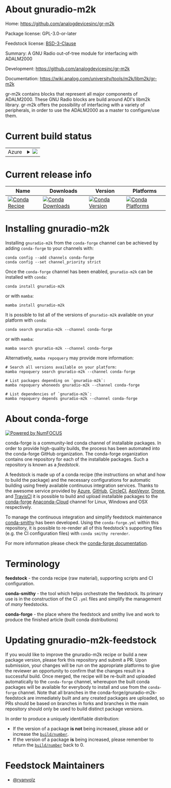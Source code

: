 About gnuradio-m2k
==================

Home: https://github.com/analogdevicesinc/gr-m2k

Package license: GPL-3.0-or-later

Feedstock license: [BSD-3-Clause](https://github.com/conda-forge/gnuradio-m2k-feedstock/blob/main/LICENSE.txt)

Summary: A GNU Radio out-of-tree module for interfacing with ADALM2000

Development: https://github.com/analogdevicesinc/gr-m2k

Documentation: https://wiki.analog.com/university/tools/m2k/libm2k/gr-m2k

gr-m2k contains blocks that represent all major components of ADALM2000. These GNU Radio blocks are build around ADI's libm2k library.
gr-m2k offers the possibility of interfacing with a variety of peripherals, in order to use the ADALM2000 as a master to configure/use them.


Current build status
====================


<table>
    
  <tr>
    <td>Azure</td>
    <td>
      <details>
        <summary>
          <a href="https://dev.azure.com/conda-forge/feedstock-builds/_build/latest?definitionId=18045&branchName=main">
            <img src="https://dev.azure.com/conda-forge/feedstock-builds/_apis/build/status/gnuradio-m2k-feedstock?branchName=main">
          </a>
        </summary>
        <table>
          <thead><tr><th>Variant</th><th>Status</th></tr></thead>
          <tbody><tr>
              <td>linux_64_numpy1.20python3.8.____cpython</td>
              <td>
                <a href="https://dev.azure.com/conda-forge/feedstock-builds/_build/latest?definitionId=18045&branchName=main">
                  <img src="https://dev.azure.com/conda-forge/feedstock-builds/_apis/build/status/gnuradio-m2k-feedstock?branchName=main&jobName=linux&configuration=linux%20linux_64_numpy1.20python3.8.____cpython" alt="variant">
                </a>
              </td>
            </tr><tr>
              <td>linux_64_numpy1.20python3.9.____cpython</td>
              <td>
                <a href="https://dev.azure.com/conda-forge/feedstock-builds/_build/latest?definitionId=18045&branchName=main">
                  <img src="https://dev.azure.com/conda-forge/feedstock-builds/_apis/build/status/gnuradio-m2k-feedstock?branchName=main&jobName=linux&configuration=linux%20linux_64_numpy1.20python3.9.____cpython" alt="variant">
                </a>
              </td>
            </tr><tr>
              <td>linux_64_numpy1.21python3.10.____cpython</td>
              <td>
                <a href="https://dev.azure.com/conda-forge/feedstock-builds/_build/latest?definitionId=18045&branchName=main">
                  <img src="https://dev.azure.com/conda-forge/feedstock-builds/_apis/build/status/gnuradio-m2k-feedstock?branchName=main&jobName=linux&configuration=linux%20linux_64_numpy1.21python3.10.____cpython" alt="variant">
                </a>
              </td>
            </tr><tr>
              <td>linux_64_numpy1.23python3.11.____cpython</td>
              <td>
                <a href="https://dev.azure.com/conda-forge/feedstock-builds/_build/latest?definitionId=18045&branchName=main">
                  <img src="https://dev.azure.com/conda-forge/feedstock-builds/_apis/build/status/gnuradio-m2k-feedstock?branchName=main&jobName=linux&configuration=linux%20linux_64_numpy1.23python3.11.____cpython" alt="variant">
                </a>
              </td>
            </tr><tr>
              <td>linux_aarch64_numpy1.20python3.8.____cpython</td>
              <td>
                <a href="https://dev.azure.com/conda-forge/feedstock-builds/_build/latest?definitionId=18045&branchName=main">
                  <img src="https://dev.azure.com/conda-forge/feedstock-builds/_apis/build/status/gnuradio-m2k-feedstock?branchName=main&jobName=linux&configuration=linux%20linux_aarch64_numpy1.20python3.8.____cpython" alt="variant">
                </a>
              </td>
            </tr><tr>
              <td>linux_aarch64_numpy1.20python3.9.____cpython</td>
              <td>
                <a href="https://dev.azure.com/conda-forge/feedstock-builds/_build/latest?definitionId=18045&branchName=main">
                  <img src="https://dev.azure.com/conda-forge/feedstock-builds/_apis/build/status/gnuradio-m2k-feedstock?branchName=main&jobName=linux&configuration=linux%20linux_aarch64_numpy1.20python3.9.____cpython" alt="variant">
                </a>
              </td>
            </tr><tr>
              <td>linux_aarch64_numpy1.21python3.10.____cpython</td>
              <td>
                <a href="https://dev.azure.com/conda-forge/feedstock-builds/_build/latest?definitionId=18045&branchName=main">
                  <img src="https://dev.azure.com/conda-forge/feedstock-builds/_apis/build/status/gnuradio-m2k-feedstock?branchName=main&jobName=linux&configuration=linux%20linux_aarch64_numpy1.21python3.10.____cpython" alt="variant">
                </a>
              </td>
            </tr><tr>
              <td>linux_aarch64_numpy1.23python3.11.____cpython</td>
              <td>
                <a href="https://dev.azure.com/conda-forge/feedstock-builds/_build/latest?definitionId=18045&branchName=main">
                  <img src="https://dev.azure.com/conda-forge/feedstock-builds/_apis/build/status/gnuradio-m2k-feedstock?branchName=main&jobName=linux&configuration=linux%20linux_aarch64_numpy1.23python3.11.____cpython" alt="variant">
                </a>
              </td>
            </tr><tr>
              <td>linux_ppc64le_numpy1.20python3.8.____cpython</td>
              <td>
                <a href="https://dev.azure.com/conda-forge/feedstock-builds/_build/latest?definitionId=18045&branchName=main">
                  <img src="https://dev.azure.com/conda-forge/feedstock-builds/_apis/build/status/gnuradio-m2k-feedstock?branchName=main&jobName=linux&configuration=linux%20linux_ppc64le_numpy1.20python3.8.____cpython" alt="variant">
                </a>
              </td>
            </tr><tr>
              <td>linux_ppc64le_numpy1.20python3.9.____cpython</td>
              <td>
                <a href="https://dev.azure.com/conda-forge/feedstock-builds/_build/latest?definitionId=18045&branchName=main">
                  <img src="https://dev.azure.com/conda-forge/feedstock-builds/_apis/build/status/gnuradio-m2k-feedstock?branchName=main&jobName=linux&configuration=linux%20linux_ppc64le_numpy1.20python3.9.____cpython" alt="variant">
                </a>
              </td>
            </tr><tr>
              <td>linux_ppc64le_numpy1.21python3.10.____cpython</td>
              <td>
                <a href="https://dev.azure.com/conda-forge/feedstock-builds/_build/latest?definitionId=18045&branchName=main">
                  <img src="https://dev.azure.com/conda-forge/feedstock-builds/_apis/build/status/gnuradio-m2k-feedstock?branchName=main&jobName=linux&configuration=linux%20linux_ppc64le_numpy1.21python3.10.____cpython" alt="variant">
                </a>
              </td>
            </tr><tr>
              <td>linux_ppc64le_numpy1.23python3.11.____cpython</td>
              <td>
                <a href="https://dev.azure.com/conda-forge/feedstock-builds/_build/latest?definitionId=18045&branchName=main">
                  <img src="https://dev.azure.com/conda-forge/feedstock-builds/_apis/build/status/gnuradio-m2k-feedstock?branchName=main&jobName=linux&configuration=linux%20linux_ppc64le_numpy1.23python3.11.____cpython" alt="variant">
                </a>
              </td>
            </tr><tr>
              <td>osx_64_numpy1.20python3.8.____cpython</td>
              <td>
                <a href="https://dev.azure.com/conda-forge/feedstock-builds/_build/latest?definitionId=18045&branchName=main">
                  <img src="https://dev.azure.com/conda-forge/feedstock-builds/_apis/build/status/gnuradio-m2k-feedstock?branchName=main&jobName=osx&configuration=osx%20osx_64_numpy1.20python3.8.____cpython" alt="variant">
                </a>
              </td>
            </tr><tr>
              <td>osx_64_numpy1.20python3.9.____cpython</td>
              <td>
                <a href="https://dev.azure.com/conda-forge/feedstock-builds/_build/latest?definitionId=18045&branchName=main">
                  <img src="https://dev.azure.com/conda-forge/feedstock-builds/_apis/build/status/gnuradio-m2k-feedstock?branchName=main&jobName=osx&configuration=osx%20osx_64_numpy1.20python3.9.____cpython" alt="variant">
                </a>
              </td>
            </tr><tr>
              <td>osx_64_numpy1.21python3.10.____cpython</td>
              <td>
                <a href="https://dev.azure.com/conda-forge/feedstock-builds/_build/latest?definitionId=18045&branchName=main">
                  <img src="https://dev.azure.com/conda-forge/feedstock-builds/_apis/build/status/gnuradio-m2k-feedstock?branchName=main&jobName=osx&configuration=osx%20osx_64_numpy1.21python3.10.____cpython" alt="variant">
                </a>
              </td>
            </tr><tr>
              <td>osx_64_numpy1.23python3.11.____cpython</td>
              <td>
                <a href="https://dev.azure.com/conda-forge/feedstock-builds/_build/latest?definitionId=18045&branchName=main">
                  <img src="https://dev.azure.com/conda-forge/feedstock-builds/_apis/build/status/gnuradio-m2k-feedstock?branchName=main&jobName=osx&configuration=osx%20osx_64_numpy1.23python3.11.____cpython" alt="variant">
                </a>
              </td>
            </tr><tr>
              <td>osx_arm64_numpy1.20python3.8.____cpython</td>
              <td>
                <a href="https://dev.azure.com/conda-forge/feedstock-builds/_build/latest?definitionId=18045&branchName=main">
                  <img src="https://dev.azure.com/conda-forge/feedstock-builds/_apis/build/status/gnuradio-m2k-feedstock?branchName=main&jobName=osx&configuration=osx%20osx_arm64_numpy1.20python3.8.____cpython" alt="variant">
                </a>
              </td>
            </tr><tr>
              <td>osx_arm64_numpy1.20python3.9.____cpython</td>
              <td>
                <a href="https://dev.azure.com/conda-forge/feedstock-builds/_build/latest?definitionId=18045&branchName=main">
                  <img src="https://dev.azure.com/conda-forge/feedstock-builds/_apis/build/status/gnuradio-m2k-feedstock?branchName=main&jobName=osx&configuration=osx%20osx_arm64_numpy1.20python3.9.____cpython" alt="variant">
                </a>
              </td>
            </tr><tr>
              <td>osx_arm64_numpy1.21python3.10.____cpython</td>
              <td>
                <a href="https://dev.azure.com/conda-forge/feedstock-builds/_build/latest?definitionId=18045&branchName=main">
                  <img src="https://dev.azure.com/conda-forge/feedstock-builds/_apis/build/status/gnuradio-m2k-feedstock?branchName=main&jobName=osx&configuration=osx%20osx_arm64_numpy1.21python3.10.____cpython" alt="variant">
                </a>
              </td>
            </tr><tr>
              <td>osx_arm64_numpy1.23python3.11.____cpython</td>
              <td>
                <a href="https://dev.azure.com/conda-forge/feedstock-builds/_build/latest?definitionId=18045&branchName=main">
                  <img src="https://dev.azure.com/conda-forge/feedstock-builds/_apis/build/status/gnuradio-m2k-feedstock?branchName=main&jobName=osx&configuration=osx%20osx_arm64_numpy1.23python3.11.____cpython" alt="variant">
                </a>
              </td>
            </tr><tr>
              <td>win_64_numpy1.20python3.8.____cpython</td>
              <td>
                <a href="https://dev.azure.com/conda-forge/feedstock-builds/_build/latest?definitionId=18045&branchName=main">
                  <img src="https://dev.azure.com/conda-forge/feedstock-builds/_apis/build/status/gnuradio-m2k-feedstock?branchName=main&jobName=win&configuration=win%20win_64_numpy1.20python3.8.____cpython" alt="variant">
                </a>
              </td>
            </tr><tr>
              <td>win_64_numpy1.20python3.9.____cpython</td>
              <td>
                <a href="https://dev.azure.com/conda-forge/feedstock-builds/_build/latest?definitionId=18045&branchName=main">
                  <img src="https://dev.azure.com/conda-forge/feedstock-builds/_apis/build/status/gnuradio-m2k-feedstock?branchName=main&jobName=win&configuration=win%20win_64_numpy1.20python3.9.____cpython" alt="variant">
                </a>
              </td>
            </tr><tr>
              <td>win_64_numpy1.21python3.10.____cpython</td>
              <td>
                <a href="https://dev.azure.com/conda-forge/feedstock-builds/_build/latest?definitionId=18045&branchName=main">
                  <img src="https://dev.azure.com/conda-forge/feedstock-builds/_apis/build/status/gnuradio-m2k-feedstock?branchName=main&jobName=win&configuration=win%20win_64_numpy1.21python3.10.____cpython" alt="variant">
                </a>
              </td>
            </tr><tr>
              <td>win_64_numpy1.23python3.11.____cpython</td>
              <td>
                <a href="https://dev.azure.com/conda-forge/feedstock-builds/_build/latest?definitionId=18045&branchName=main">
                  <img src="https://dev.azure.com/conda-forge/feedstock-builds/_apis/build/status/gnuradio-m2k-feedstock?branchName=main&jobName=win&configuration=win%20win_64_numpy1.23python3.11.____cpython" alt="variant">
                </a>
              </td>
            </tr>
          </tbody>
        </table>
      </details>
    </td>
  </tr>
</table>

Current release info
====================

| Name | Downloads | Version | Platforms |
| --- | --- | --- | --- |
| [![Conda Recipe](https://img.shields.io/badge/recipe-gnuradio--m2k-green.svg)](https://anaconda.org/conda-forge/gnuradio-m2k) | [![Conda Downloads](https://img.shields.io/conda/dn/conda-forge/gnuradio-m2k.svg)](https://anaconda.org/conda-forge/gnuradio-m2k) | [![Conda Version](https://img.shields.io/conda/vn/conda-forge/gnuradio-m2k.svg)](https://anaconda.org/conda-forge/gnuradio-m2k) | [![Conda Platforms](https://img.shields.io/conda/pn/conda-forge/gnuradio-m2k.svg)](https://anaconda.org/conda-forge/gnuradio-m2k) |

Installing gnuradio-m2k
=======================

Installing `gnuradio-m2k` from the `conda-forge` channel can be achieved by adding `conda-forge` to your channels with:

```
conda config --add channels conda-forge
conda config --set channel_priority strict
```

Once the `conda-forge` channel has been enabled, `gnuradio-m2k` can be installed with `conda`:

```
conda install gnuradio-m2k
```

or with `mamba`:

```
mamba install gnuradio-m2k
```

It is possible to list all of the versions of `gnuradio-m2k` available on your platform with `conda`:

```
conda search gnuradio-m2k --channel conda-forge
```

or with `mamba`:

```
mamba search gnuradio-m2k --channel conda-forge
```

Alternatively, `mamba repoquery` may provide more information:

```
# Search all versions available on your platform:
mamba repoquery search gnuradio-m2k --channel conda-forge

# List packages depending on `gnuradio-m2k`:
mamba repoquery whoneeds gnuradio-m2k --channel conda-forge

# List dependencies of `gnuradio-m2k`:
mamba repoquery depends gnuradio-m2k --channel conda-forge
```


About conda-forge
=================

[![Powered by
NumFOCUS](https://img.shields.io/badge/powered%20by-NumFOCUS-orange.svg?style=flat&colorA=E1523D&colorB=007D8A)](https://numfocus.org)

conda-forge is a community-led conda channel of installable packages.
In order to provide high-quality builds, the process has been automated into the
conda-forge GitHub organization. The conda-forge organization contains one repository
for each of the installable packages. Such a repository is known as a *feedstock*.

A feedstock is made up of a conda recipe (the instructions on what and how to build
the package) and the necessary configurations for automatic building using freely
available continuous integration services. Thanks to the awesome service provided by
[Azure](https://azure.microsoft.com/en-us/services/devops/), [GitHub](https://github.com/),
[CircleCI](https://circleci.com/), [AppVeyor](https://www.appveyor.com/),
[Drone](https://cloud.drone.io/welcome), and [TravisCI](https://travis-ci.com/)
it is possible to build and upload installable packages to the
[conda-forge](https://anaconda.org/conda-forge) [Anaconda-Cloud](https://anaconda.org/)
channel for Linux, Windows and OSX respectively.

To manage the continuous integration and simplify feedstock maintenance
[conda-smithy](https://github.com/conda-forge/conda-smithy) has been developed.
Using the ``conda-forge.yml`` within this repository, it is possible to re-render all of
this feedstock's supporting files (e.g. the CI configuration files) with ``conda smithy rerender``.

For more information please check the [conda-forge documentation](https://conda-forge.org/docs/).

Terminology
===========

**feedstock** - the conda recipe (raw material), supporting scripts and CI configuration.

**conda-smithy** - the tool which helps orchestrate the feedstock.
                   Its primary use is in the construction of the CI ``.yml`` files
                   and simplify the management of *many* feedstocks.

**conda-forge** - the place where the feedstock and smithy live and work to
                  produce the finished article (built conda distributions)


Updating gnuradio-m2k-feedstock
===============================

If you would like to improve the gnuradio-m2k recipe or build a new
package version, please fork this repository and submit a PR. Upon submission,
your changes will be run on the appropriate platforms to give the reviewer an
opportunity to confirm that the changes result in a successful build. Once
merged, the recipe will be re-built and uploaded automatically to the
`conda-forge` channel, whereupon the built conda packages will be available for
everybody to install and use from the `conda-forge` channel.
Note that all branches in the conda-forge/gnuradio-m2k-feedstock are
immediately built and any created packages are uploaded, so PRs should be based
on branches in forks and branches in the main repository should only be used to
build distinct package versions.

In order to produce a uniquely identifiable distribution:
 * If the version of a package **is not** being increased, please add or increase
   the [``build/number``](https://docs.conda.io/projects/conda-build/en/latest/resources/define-metadata.html#build-number-and-string).
 * If the version of a package **is** being increased, please remember to return
   the [``build/number``](https://docs.conda.io/projects/conda-build/en/latest/resources/define-metadata.html#build-number-and-string)
   back to 0.

Feedstock Maintainers
=====================

* [@ryanvolz](https://github.com/ryanvolz/)

